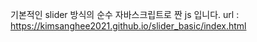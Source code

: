 기본적인 slider 방식의 순수 자바스크립트로 짠 js 입니다.
url : https://kimsanghee2021.github.io/slider_basic/index.html
